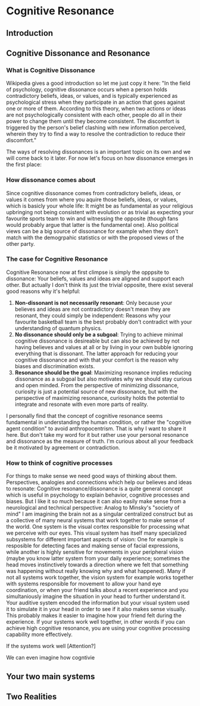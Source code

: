 # Cognitive Resonance


## Introduction

## Cognitive Dissonance and Resonance

### What is Cognitive Dissonance
Wikipedia gives a good introduction so let me just copy it here:
"In the field of psychology, cognitive dissonance occurs when a person holds contradictory beliefs, ideas, or values, and is typically experienced as psychological stress when they participate in an action that goes against one or more of them. According to this theory, when two actions or ideas are not psychologically consistent with each other, people do all in their power to change them until they become consistent. The discomfort is triggered by the person's belief clashing with new information perceived, wherein they try to find a way to resolve the contradiction to reduce their discomfort."

The ways of resolving dissonances is an important topic on its own and we will come back to it later. For now let's focus on how dissonance emerges in the first place:

### How dissonance comes about
Since cognitive dissonance comes from contradictory beliefs, ideas, or values it comes from where you aquire those beliefs, ideas, or values, which is basicly your whole life: It might be as fundamental as your religious upbringing not being consistent with evolution or as trivial as expecting your favourite sports team to win and witnessing the opposite (though fans would probably argue that latter is the fundamental one). Also political views can be a big source of dissonance for example when they don't match with the demogrpahic statistics or with the proposed views of the other party.

### The case for Cognitive Resonance
Cognitive Resonance now at first climpse is simply the opppsite to dissonance: Your beliefs, values and ideas are aligned and support each other. But actually I don't think its just the trivial opposite, there exist several good reasons why it's helpful:
1. **Non-dissonant is not necessarily resonant**: Only because your believes and ideas are not contradictory doesn't mean they are resonant, they could simply be independent: Reasons why your favourite basketball team is the best probably don't contradict with your understanding of quantum physics.
2. **No dissonance should only be a subgoal**: Trying to achieve minimal cognitive dissonance is desireable but can also be achieved by not having believes and values at all or by living in your own bubble ignoring everything that is dissonant. The latter approach for reducing your cognitive dissonance and with that your comfort is the reason why biases and discrimination exists.
3. **Resonance should be the goal**: Maximizing resonance implies reducing dissonance as a subgoal but also motivates why we should stay curious and open minded. From the perspective of minimizing dissonance, curiosity is just a potential source of new dissonance, but with the perspective of maximizing resonance, curiosity holds the potential to integrate and resonate with even more parts of reality.

I personally find that the concept of cognitive resonance seems fundamental in understanding the human condition, or rather the "cognitive agent condition" to avoid anthropocentrism. That is why I want to share it here. But don't take my word for it but rather use your personal resonance and dissonance as the measure of truth. I'm curious about all your feedback be it motivated by agreement or contradiction.

### How to think of cognitive processes
For things to make sense we need good ways of thinking about them. Perspectives, analogies and connections which help our believes and ideas to resonate: Cognitive resonance/dissonance is a quite general concept which is useful in psychology to explain behavior, cognitive processes and biases. But I like it so much because it can also easily make sense from a neurological and technical perspective: Analog to Minsky's "society of mind" I am imagining the brain not as a singular centralized construct but as a collective of many neural systems that work together to make sense of the world. One system is the visual cortex responsible for processing what we perceive with our eyes. This visual system has itself many specialized subsystems for different important aspects of vision: One for example is resposible for detecting faces and making sense of facial expressions, while another is highly sensitive for movements in your peripheral vision (maybe you know latter system from your daily experience; sometimes the head moves instinctively towards a direction where we felt that something was happening without really knowing why and what happened). Many if not all systems work together, the vision system for example works together with systems responsible for movement to allow your hand eye coordination, or when your friend talks about a recent experience and you simultaniously imagine the situation in your head to further understand it. Your auditive system encoded the information but your visual system used it to simulate it in your head in order to see if it also makes sense visually. This probably makes it easier to imagine how your friend felt during the experience. If your systems work well together, in other words if you can achieve high cognitive resonance, you are using your cognitive processing capability more effectively.

If the systems work well
[Attention?]

We can even imagine how cogntivie 


## Your two main systems

## Two Realities